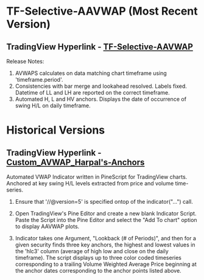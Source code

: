 # TF-Selective-AAVWAP (Most Recent Version)
## TradingView Hyperlink - [TF-Selective-AAVWAP](https://www.tradingview.com/script/iDFvwKve-TF-Selective-AAVWAP/)

Release Notes: 
1. AVWAPS calculates on data matching chart timeframe using 'timeframe.period'. 
2. Consistencies with bar merge and lookahead resolved. Labels fixed. Datetime of LL and LH are reported on the correct timeframe. 
3. Automated H, L and HV anchors. Displays the date of occurrence of swing H/L on daily timeframe.


# Historical Versions
## TradingView Hyperlink - [Custom_AVWAP_Harpal's-Anchors](https://www.tradingview.com/script/WQlZvYUJ-Custom-AVWAP-Harpal-s-Anchors/)

Automated VWAP Indicator written in PineScript for TradingView charts. Anchored at key swing H/L levels extracted from price and volume time-series.

1. Ensure that '//@version=5' is specified ontop of the indicator("...") call.

2. Open TradingView's Pine Editor and create a new blank Indicator Script. Paste the Script into the Pine Editor and select the "Add To chart" option to display AAVWAP plots.

3. Indicator takes one Argument, "Lookback (# of Periods)", and then for a given security finds three key anchors, the highest and lowest values in the 'hlc3' column (average of high low and close on the daily timeframe). The script displays up to three color coded timeseries corresponding to a trailing Volume Weighted Average Price beginning at the anchor dates corresponding to the anchor points listed above.


